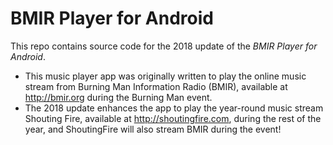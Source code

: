 # BMIR Player for Android

This repo contains source code for the 2018 update of the *BMIR Player for Android*.

- This music player app was originally written to play the online music stream from Burning Man Information Radio (BMIR), available at http://bmir.org during the Burning Man event.  
- The 2018 update enhances the app to play the year-round music stream Shouting Fire, available at http://shoutingfire.com, during the rest of the year, and ShoutingFire will also stream BMIR during the event!
